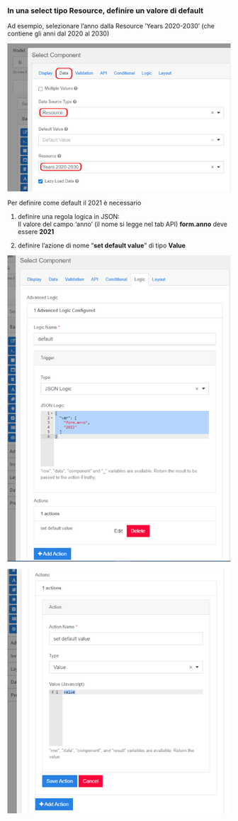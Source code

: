 ### In una select tipo Resource, definire un valore di default
Ad esempio, selezionare l’anno dalla Resource ‘Years 2020-2030’ 
(che contiene gli anni dal 2020 al 2030)

![select_type_resource](../../../img/componenti/inrim_field/select_type_resource_img1.png "select_type_ resource")

Per definire come default il 2021  è necessario 

1. definire una regola logica in JSON:  
Il valore del campo ‘anno’  (il nome si legge nel tab API) **form.anno** deve essere **2021**  

2. definire l’azione di nome  “**set default value**”  di tipo **Value**

![select_type_resource](../../../img/componenti/inrim_field/select_type_resource_img2.png "select_type_ resource")

![select_type_resource](../../../img/componenti/inrim_field/select_type_resource_img3.png "select_type_ resource")

